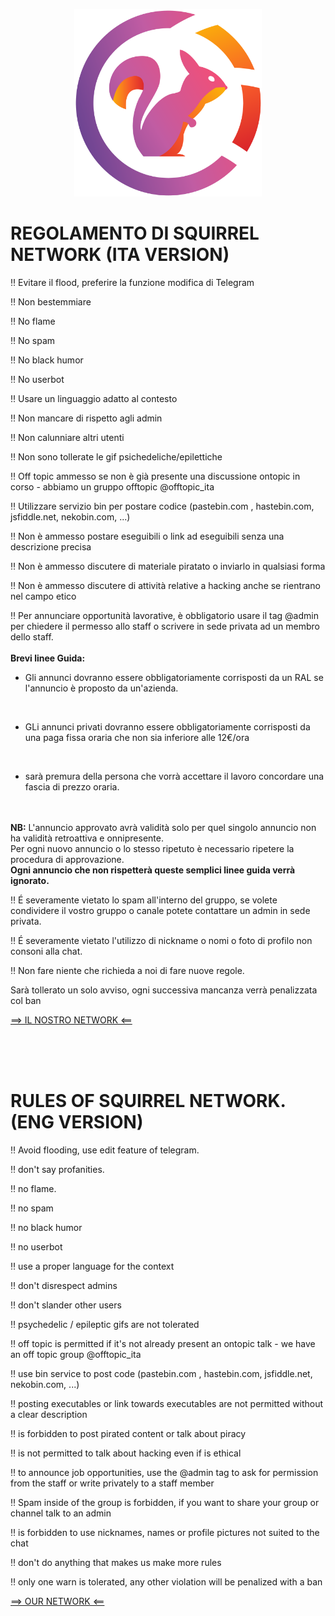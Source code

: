 <p align="center">
<img src="./img/Logo.png" alt="Smiley face" height="300" width="300">
</p>

# REGOLAMENTO DI SQUIRREL NETWORK (ITA VERSION)


‼️ Evitare il flood, preferire la funzione modifica di Telegram

‼️ Non bestemmiare

‼️ No flame

‼️ No spam

‼️ No black humor

‼️ No userbot

‼️ Usare un linguaggio adatto al contesto

‼️ Non mancare di rispetto agli admin

‼️ Non calunniare altri utenti

‼️ Non sono tollerate le gif psichedeliche/epilettiche

‼️ Off topic ammesso se non è già presente una discussione ontopic in corso - abbiamo un gruppo offtopic @offtopic_ita

‼️ Utilizzare servizio bin per postare codice (pastebin.com , hastebin.com, jsfiddle.net, nekobin.com, ...)

‼️ Non è ammesso postare eseguibili o link ad eseguibili senza una descrizione precisa

‼️ Non è ammesso discutere di materiale piratato o inviarlo in qualsiasi forma

‼️ Non è ammesso discutere di attività relative a hacking anche se rientrano nel campo etico

‼️ Per annunciare opportunità lavorative, è obbligatorio usare il tag @admin per chiedere il permesso allo staff o scrivere in sede privata ad un membro dello staff.
  <br>
  <br>
  <b>Brevi linee Guida:</b>
  <br>
  - Gli annunci dovranno essere obbligatoriamente corrisposti da un RAL se l'annuncio è proposto da un'azienda.
  <br>
  
  - GLi annunci privati dovranno essere obbligatoriamente corrisposti da una paga fissa oraria che non sia inferiore alle 12€/ora
  <br>
  
  - sarà premura della persona che vorrà accettare il lavoro concordare una fascia di prezzo oraria.
  <br>
  <br>
  <b>NB:</b> L'annuncio approvato avrà validità solo per quel singolo annuncio non ha validità retroattiva e onnipresente.
  <br>
  Per ogni nuovo annuncio o lo stesso ripetuto è necessario ripetere la procedura di approvazione.
  <br>
  <b>Ogni annuncio che non rispetterà queste semplici linee guida verrà ignorato.</b>
  <br>


‼️ É severamente vietato lo spam all'interno del gruppo, se volete condividere il vostro gruppo o canale potete contattare un admin in sede privata.

‼️ É severamente vietato l'utilizzo di nickname o nomi o foto di profilo non consoni alla chat.

‼️ Non fare niente che richieda a noi di fare nuove regole.



Sarà tollerato un solo avviso, ogni successiva mancanza verrà penalizzata col ban


<a href="https://t.me/squirrelnetwork">==> IL NOSTRO NETWORK <==</a>


<br>
<br>
<br>

# RULES OF SQUIRREL NETWORK. (ENG VERSION)

‼️ Avoid flooding, use edit feature of telegram.

‼️ don't say profanities.

‼️ no flame.

‼️ no spam

‼️ no black humor

‼️ no userbot

‼️ use a proper language for the context

‼️ don't disrespect admins

‼️ don't slander other users

‼️ psychedelic / epileptic gifs are not tolerated

‼️ off topic is permitted if it's not already present an ontopic talk - we have an off topic group @offtopic_ita

‼️ use bin service to post code (pastebin.com , hastebin.com, jsfiddle.net, nekobin.com, ...)

‼️ posting executables or link towards executables are not permitted without a clear description

‼️ is forbidden to post pirated content or talk about piracy

‼️ is not permitted to talk about hacking even if is ethical

‼️ to announce job opportunities, use the @admin tag to ask for permission from the staff or write privately to a staff member

‼️ Spam inside of the group is forbidden, if you want to share your group or channel talk to an admin

‼️ is forbidden to use nicknames, names or profile pictures not suited to the chat

‼️ don't do anything that makes us make more rules

‼️ only one warn is tolerated, any other violation will be penalized with a ban

<a href="https://t.me/squirrelnetwork">==> OUR NETWORK <==</a>
